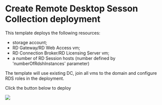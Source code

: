 # Create Remote Desktop Sesson Collection deployment

This template deploys the following resources:

<ul><li>storage account;</li><li>RD Gateway/RD Web Access vm;</li><li>RD Connection Broker/RD Licensing Server vm;</li><li>a number of RD Session hosts (number defined by 'numberOfRdshInstances' parameter)</li></ul>

The template will use existing DC, join all vms to the domain and configure RDS roles in the deployment.

Click the button below to deploy

<a href="https://portal.azure.com/#create/Microsoft.Template/uri/https%3A%2F%2Fraw.githubusercontent.com%2FBrettOJ%2FEEAzureAutomation%2Fmaster%2FRDSClusterADJoin%2Fazuredeploy.json" target="_blank">
    <img src="http://azuredeploy.net/deploybutton.png"/>
</a>

